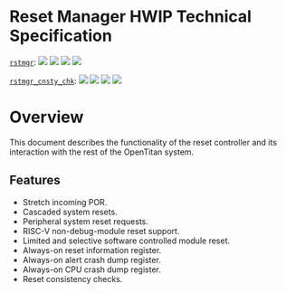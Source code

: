 # Reset Manager HWIP Technical Specification

[`rstmgr`](https://reports.opentitan.org/hw/ip/rstmgr/dv/latest/report.html):
![](https://dashboards.lowrisc.org/badges/dv/rstmgr/test.svg)
![](https://dashboards.lowrisc.org/badges/dv/rstmgr/passing.svg)
![](https://dashboards.lowrisc.org/badges/dv/rstmgr/functional.svg)
![](https://dashboards.lowrisc.org/badges/dv/rstmgr/code.svg)

[`rstmgr_cnsty_chk`](https://reports.opentitan.org/hw/ip/rstmgr/dv/rstmgr_cnsty_chk/latest/report.html):
![](https://dashboards.lowrisc.org/badges/dv/rstmgr_cnsty_chk/test.svg)
![](https://dashboards.lowrisc.org/badges/dv/rstmgr_cnsty_chk/passing.svg)
![](https://dashboards.lowrisc.org/badges/dv/rstmgr_cnsty_chk/functional.svg)
![](https://dashboards.lowrisc.org/badges/dv/rstmgr_cnsty_chk/code.svg)

# Overview

This document describes the functionality of the reset controller and its interaction with the rest of the OpenTitan system.

## Features

*   Stretch incoming POR.
*   Cascaded system resets.
*   Peripheral system reset requests.
*   RISC-V non-debug-module reset support.
*   Limited and selective software controlled module reset.
*   Always-on reset information register.
*   Always-on alert crash dump register.
*   Always-on CPU crash dump register.
*   Reset consistency checks.
